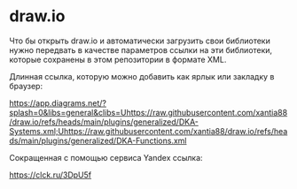 # draw.io

Что бы открыть draw.io и автоматически загрузить свои библиотеки нужно передвать в качестве параметров ссылки на эти библиотеки, которые сохранены в этом репозитории в формате XML.

Длинная ссылка, которую можно добавить как ярлык или закладку в браузер:

https://app.diagrams.net/?splash=0&libs=general&clibs=Uhttps://raw.githubusercontent.com/xantia88/draw.io/refs/heads/main/plugins/generalized/DKA-Systems.xml;Uhttps://raw.githubusercontent.com/xantia88/draw.io/refs/heads/main/plugins/generalized/DKA-Functions.xml

Сокращенная с помощью сервиса Yandex ссылка:

https://clck.ru/3DpU5f

